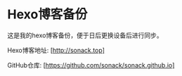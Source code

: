 # Hexo博客备份
这是我的hexo博客备份，便于日后更换设备后进行同步。

Hexo博客地址: [http://sonack.top]

GitHub仓库: [https://github.com/sonack/sonack.github.io]
